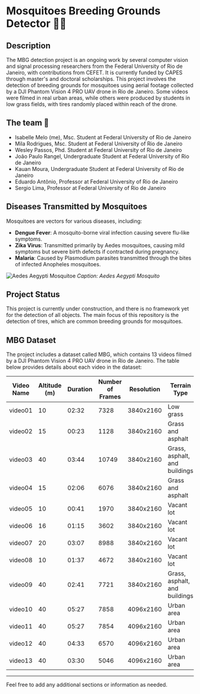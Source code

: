 # Mosquitoes Breeding Grounds Detector 🦟🔎

## Description
The MBG detection project is an ongoing work by several computer vision and signal processing researchers from the Federal University of Rio de Janeiro, with contributions from CEFET. It is currently funded by CAPES through master's and doctoral scholarships.
This project involves the detection of breeding grounds for mosquitoes using aerial footage collected by a DJI Phantom Vision 4 PRO UAV drone in Rio de Janeiro. Some videos were filmed in real urban areas, while others were produced by students in low grass fields, with tires randomly placed within reach of the drone.

## The team 👥
- Isabelle Melo (me), Msc. Student at Federal University of Rio de Janeiro
- Mila Rodrigues, Msc. Student at Federal University of Rio de Janeiro
- Wesley Passos, Phd. Student at Federal University of Rio de Janeiro
- João Paulo Rangel, Undergraduate Student at Federal University of Rio de Janeiro
- Kauan Moura, Undergraduate Student at Federal University of Rio de Janeiro
- Eduardo Antônio, Professor at Federal University of Rio de Janeiro
- Sergio Lima, Professor at Federal University of Rio de Janeiro

## Diseases Transmitted by Mosquitoes
Mosquitoes are vectors for various diseases, including:
- **Dengue Fever**: A mosquito-borne viral infection causing severe flu-like symptoms.
- **Zika Virus**: Transmitted primarily by Aedes mosquitoes, causing mild symptoms but severe birth defects if contracted during pregnancy.
- **Malaria**: Caused by Plasmodium parasites transmitted through the bites of infected Anopheles mosquitoes.

![Aedes Aegypti Mosquitoe](https://www.cnnbrasil.com.br/wp-content/uploads/sites/12/2024/03/aedes-aegypti.jpg?w=400&h=220&crop=1)
*Caption: Aedes Aegypti Mosquito*


## Project Status
This project is currently under construction, and there is no framework yet for the detection of all objects. The main focus of this repository is the detection of tires, which are common breeding grounds for mosquitoes.

## MBG Dataset
The project includes a dataset called MBG, which contains 13 videos filmed by a DJI Phantom Vision 4 PRO UAV drone in Rio de Janeiro. The table below provides details about each video in the dataset:

| Video Name            | Altitude (m)      | Duration | Number of Frames | Resolution | Terrain Type    |
|-----------------------|----------------|----------|------------------|------------|-----------------|
| video01               |  10  | 02:32    | 7328             | 3840x2160      | Low grass       |
| video02               | 15  | 00:23    | 1128             | 3840x2160       | Grass and asphalt |
| video03               | 40 | 03:44 | 10749      | 3840x2160       | Grass, asphalt, and buildings |
| video04               |  15     | 02:06    | 6076             | 3840x2160       | Grass and asphalt |
| video05               | 10 | 00:41  | 1970             | 3840x2160       | Vacant lot      |
| video06               |   16         | 01:15    | 3602             | 3840x2160       | Vacant lot      |
| video07               |    20  | 03:07    | 8988             | 3840x2160       | Vacant lot      |
| video08               | 10 | 01:37 | 4672         | 3840x2160       | Vacant lot      |
| video09               |  40 | 02:41    | 7721             | 3840x2160       | Grass, asphalt, and buildings |
| video10               |    40  | 05:27    | 7858             | 4096x2160       | Urban area      |
| video11               |     40 | 05:27    | 7854             | 4096x2160       | Urban area      |
| video12               |       40   | 04:33    | 6570             | 4096x2160       | Urban area      |
| video13               |         40  | 03:30    | 5046             | 4096x2160       | Urban area      |


---

Feel free to add any additional sections or information as needed.

